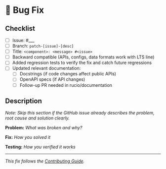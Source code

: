 # 🐛 Bug Fix

## Checklist
- [ ] Issue: #___
- [ ] Branch: `patch-[issue]-[desc]`
- [ ] Title: `<component>: <message> #<issue>`
- [ ] Backward compatible (APIs, configs, data formats work with LTS line)
- [ ] Added regression tests to verify the fix and catch future regressions
- [ ] Updated relevant documentation:
  - [ ] Docstrings (if code changes affect public APIs)
  - [ ] OpenAPI specs (if API changes)
  - [ ] Follow-up PR needed in rucio/documentation

## Description

*Note: Skip this section if the GitHub issue already describes the problem, root cause and solution clearly.*

**Problem:**
*What was broken and why?*

**Fix:**
*How you solved it*

**Testing:**
*How you verified it works*

---
*This fix follows the [Contributing Guide](https://rucio.cern.ch/documentation/contributing/).*
